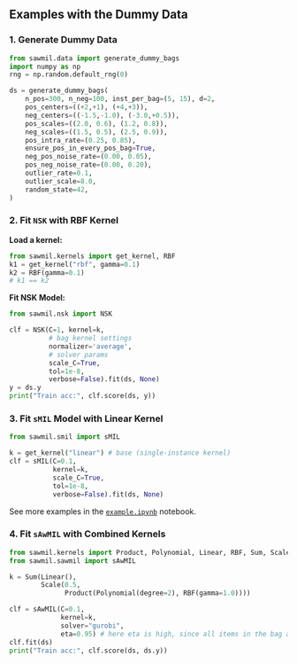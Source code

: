 ## Examples with the Dummy Data

### 1. Generate Dummy Data

``` python
from sawmil.data import generate_dummy_bags
import numpy as np
rng = np.random.default_rng(0)

ds = generate_dummy_bags(
    n_pos=300, n_neg=100, inst_per_bag=(5, 15), d=2,
    pos_centers=((+2,+1), (+4,+3)),
    neg_centers=((-1.5,-1.0), (-3.0,+0.5)),
    pos_scales=((2.0, 0.6), (1.2, 0.8)),
    neg_scales=((1.5, 0.5), (2.5, 0.9)),
    pos_intra_rate=(0.25, 0.85),
    ensure_pos_in_every_pos_bag=True,
    neg_pos_noise_rate=(0.00, 0.05),
    pos_neg_noise_rate=(0.00, 0.20),
    outlier_rate=0.1,
    outlier_scale=8.0,
    random_state=42,
)
```

### 2. Fit `NSK` with RBF Kernel

**Load a kernel:**

```python
from sawmil.kernels import get_kernel, RBF
k1 = get_kernel("rbf", gamma=0.1)
k2 = RBF(gamma=0.1)
# k1 == k2

```

**Fit NSK Model:**

```python
from sawmil.nsk import NSK

clf = NSK(C=1, kernel=k, 
          # bag kernel settings
          normalizer='average',
          # solver params
          scale_C=True, 
          tol=1e-8, 
          verbose=False).fit(ds, None)
y = ds.y
print("Train acc:", clf.score(ds, y))
```

### 3. Fit `sMIL` Model with Linear Kernel

```python
from sawmil.smil import sMIL

k = get_kernel("linear") # base (single-instance kernel)
clf = sMIL(C=0.1, 
           kernel=k, 
           scale_C=True, 
           tol=1e-8, 
           verbose=False).fit(ds, None)
```

See more examples in the [`example.ipynb`](https://github.com/carlomarxdk/sawmil/blob/main/example.ipynb) notebook.

### 4. Fit `sAwMIL` with Combined Kernels

```python
from sawmil.kernels import Product, Polynomial, Linear, RBF, Sum, Scale
from sawmil.sawmil import sAwMIL

k = Sum(Linear(), 
        Scale(0.5, 
              Product(Polynomial(degree=2), RBF(gamma=1.0))))

clf = sAwMIL(C=0.1, 
             kernel=k,
             solver="gurobi", 
             eta=0.95) # here eta is high, since all items in the bag are relevant
clf.fit(ds)
print("Train acc:", clf.score(ds, ds.y))
```